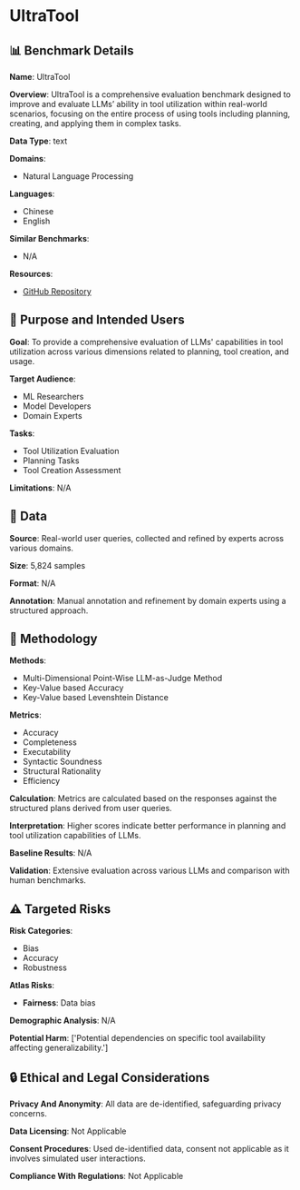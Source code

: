 # UltraTool

## 📊 Benchmark Details

**Name**: UltraTool

**Overview**: UltraTool is a comprehensive evaluation benchmark designed to improve and evaluate LLMs’ ability in tool utilization within real-world scenarios, focusing on the entire process of using tools including planning, creating, and applying them in complex tasks.

**Data Type**: text

**Domains**:
- Natural Language Processing

**Languages**:
- Chinese
- English

**Similar Benchmarks**:
- N/A

**Resources**:
- [GitHub Repository](https://github.com/JoeYing1019/UltraTool)

## 🎯 Purpose and Intended Users

**Goal**: To provide a comprehensive evaluation of LLMs' capabilities in tool utilization across various dimensions related to planning, tool creation, and usage.

**Target Audience**:
- ML Researchers
- Model Developers
- Domain Experts

**Tasks**:
- Tool Utilization Evaluation
- Planning Tasks
- Tool Creation Assessment

**Limitations**: N/A

## 💾 Data

**Source**: Real-world user queries, collected and refined by experts across various domains.

**Size**: 5,824 samples

**Format**: N/A

**Annotation**: Manual annotation and refinement by domain experts using a structured approach.

## 🔬 Methodology

**Methods**:
- Multi-Dimensional Point-Wise LLM-as-Judge Method
- Key-Value based Accuracy
- Key-Value based Levenshtein Distance

**Metrics**:
- Accuracy
- Completeness
- Executability
- Syntactic Soundness
- Structural Rationality
- Efficiency

**Calculation**: Metrics are calculated based on the responses against the structured plans derived from user queries.

**Interpretation**: Higher scores indicate better performance in planning and tool utilization capabilities of LLMs.

**Baseline Results**: N/A

**Validation**: Extensive evaluation across various LLMs and comparison with human benchmarks.

## ⚠️ Targeted Risks

**Risk Categories**:
- Bias
- Accuracy
- Robustness

**Atlas Risks**:
- **Fairness**: Data bias

**Demographic Analysis**: N/A

**Potential Harm**: ['Potential dependencies on specific tool availability affecting generalizability.']

## 🔒 Ethical and Legal Considerations

**Privacy And Anonymity**: All data are de-identified, safeguarding privacy concerns.

**Data Licensing**: Not Applicable

**Consent Procedures**: Used de-identified data, consent not applicable as it involves simulated user interactions.

**Compliance With Regulations**: Not Applicable
